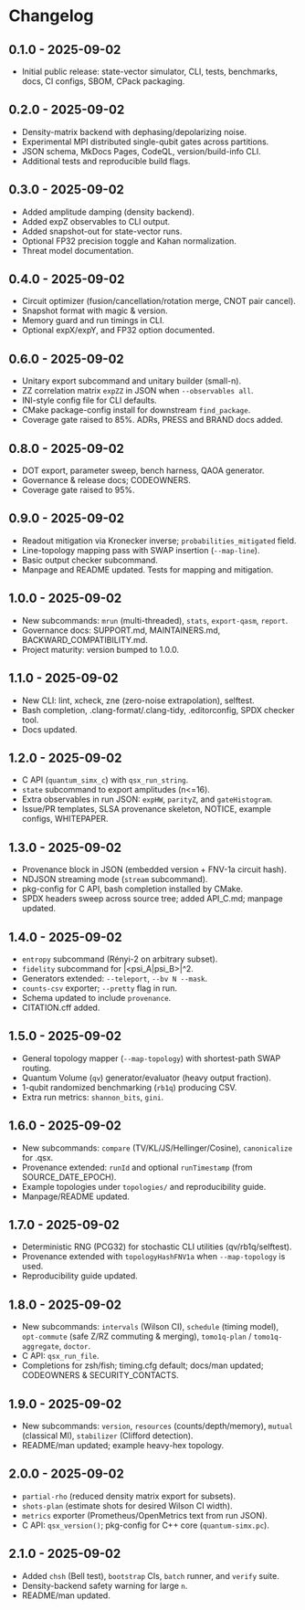 
# Changelog

## 0.1.0 - 2025-09-02
- Initial public release: state-vector simulator, CLI, tests, benchmarks, docs, CI configs, SBOM, CPack packaging.

## 0.2.0 - 2025-09-02
- Density-matrix backend with dephasing/depolarizing noise.
- Experimental MPI distributed single-qubit gates across partitions.
- JSON schema, MkDocs Pages, CodeQL, version/build-info CLI.
- Additional tests and reproducible build flags.

## 0.3.0 - 2025-09-02
- Added amplitude damping (density backend).
- Added expZ observables to CLI output.
- Added snapshot-out for state-vector runs.
- Optional FP32 precision toggle and Kahan normalization.
- Threat model documentation.

## 0.4.0 - 2025-09-02
- Circuit optimizer (fusion/cancellation/rotation merge, CNOT pair cancel).
- Snapshot format with magic & version.
- Memory guard and run timings in CLI.
- Optional expX/expY, and FP32 option documented.

## 0.6.0 - 2025-09-02
- Unitary export subcommand and unitary builder (small-n).
- ZZ correlation matrix `expZZ` in JSON when `--observables all`.
- INI-style config file for CLI defaults.
- CMake package-config install for downstream `find_package`.
- Coverage gate raised to 85%. ADRs, PRESS and BRAND docs added.

## 0.8.0 - 2025-09-02
- DOT export, parameter sweep, bench harness, QAOA generator.
- Governance & release docs; CODEOWNERS.
- Coverage gate raised to 95%.

## 0.9.0 - 2025-09-02
- Readout mitigation via Kronecker inverse; `probabilities_mitigated` field.
- Line-topology mapping pass with SWAP insertion (`--map-line`).
- Basic output checker subcommand.
- Manpage and README updated. Tests for mapping and mitigation.

## 1.0.0 - 2025-09-02
- New subcommands: `mrun` (multi-threaded), `stats`, `export-qasm`, `report`.
- Governance docs: SUPPORT.md, MAINTAINERS.md, BACKWARD_COMPATIBILITY.md.
- Project maturity: version bumped to 1.0.0.

## 1.1.0 - 2025-09-02
- New CLI: lint, xcheck, zne (zero-noise extrapolation), selftest.
- Bash completion, .clang-format/.clang-tidy, .editorconfig, SPDX checker tool.
- Docs updated.

## 1.2.0 - 2025-09-02
- C API (`quantum_simx_c`) with `qsx_run_string`.
- `state` subcommand to export amplitudes (n<=16).
- Extra observables in run JSON: `expHW`, `parityZ`, and `gateHistogram`.
- Issue/PR templates, SLSA provenance skeleton, NOTICE, example configs, WHITEPAPER.

## 1.3.0 - 2025-09-02
- Provenance block in JSON (embedded version + FNV-1a circuit hash).
- NDJSON streaming mode (`stream` subcommand).
- pkg-config for C API, bash completion installed by CMake.
- SPDX headers sweep across source tree; added API_C.md; manpage updated.

## 1.4.0 - 2025-09-02
- `entropy` subcommand (Rényi-2 on arbitrary subset).
- `fidelity` subcommand for |<psi_A|psi_B>|^2.
- Generators extended: `--teleport`, `--bv N --mask`.
- `counts-csv` exporter; `--pretty` flag in run.
- Schema updated to include `provenance`.
- CITATION.cff added.

## 1.5.0 - 2025-09-02
- General topology mapper (`--map-topology`) with shortest-path SWAP routing.
- Quantum Volume (`qv`) generator/evaluator (heavy output fraction).
- 1-qubit randomized benchmarking (`rb1q`) producing CSV.
- Extra run metrics: `shannon_bits`, `gini`.

## 1.6.0 - 2025-09-02
- New subcommands: `compare` (TV/KL/JS/Hellinger/Cosine), `canonicalize` for .qsx.
- Provenance extended: `runId` and optional `runTimestamp` (from SOURCE_DATE_EPOCH).
- Example topologies under `topologies/` and reproducibility guide.
- Manpage/README updated.

## 1.7.0 - 2025-09-02
- Deterministic RNG (PCG32) for stochastic CLI utilities (qv/rb1q/selftest).
- Provenance extended with `topologyHashFNV1a` when `--map-topology` is used.
- Reproducibility guide updated.

## 1.8.0 - 2025-09-02
- New subcommands: `intervals` (Wilson CI), `schedule` (timing model), `opt-commute` (safe Z/RZ commuting & merging), `tomo1q-plan` / `tomo1q-aggregate`, `doctor`.
- C API: `qsx_run_file`.
- Completions for zsh/fish; timing.cfg default; docs/man updated; CODEOWNERS & SECURITY_CONTACTS.

## 1.9.0 - 2025-09-02
- New subcommands: `version`, `resources` (counts/depth/memory), `mutual` (classical MI), `stabilizer` (Clifford detection).
- README/man updated; example heavy-hex topology.

## 2.0.0 - 2025-09-02
- `partial-rho` (reduced density matrix export for subsets).
- `shots-plan` (estimate shots for desired Wilson CI width).
- `metrics` exporter (Prometheus/OpenMetrics text from run JSON).
- C API: `qsx_version()`; pkg-config for C++ core (`quantum-simx.pc`).

## 2.1.0 - 2025-09-02
- Added `chsh` (Bell test), `bootstrap` CIs, `batch` runner, and `verify` suite.
- Density-backend safety warning for large `n`.
- README/man updated.

